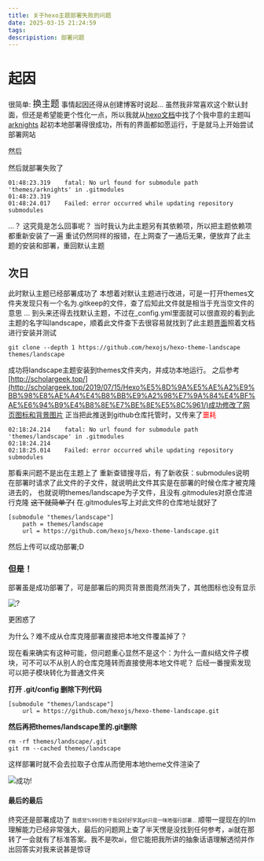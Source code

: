 ```yaml
---
title: 关于hexo主题部署失败的问题
date: 2025-03-15 21:24:59
tags:
descripistion: 部署问题
---
```

# 起因
很简单: <font size ="4">换主题</font> 事情起因还得从创建博客时说起...
虽然我非常喜欢这个默认封面，但还是希望能更个性化一点，所以我就从[hexo文档](https://hexo.io/docs/)中找了个我中意的主题叫[arknights](https://github.com/Yue-plus/hexo-theme-arknights)
起初本地部署得很成功，所有的界面都如愿运行，于是就马上开始尝试部署网站
<!--more-->
然后

然后就部署失败了
```
01:48:23.319	fatal: No url found for submodule path 'themes/arknights' in .gitmodules
01:48:23.319	
01:48:24.017	Failed: error occurred while updating repository submodules
```
...？
这究竟是怎么回事呢？
当时我认为此主题另有其依赖项，所以把主题依赖项都重新安装了一遍
重试仍然同样的报错，在上网查了一通后无果，便放弃了此主题的安装和部署，重回默认主题
## 次日
此时默认主题已经部署成功了
本想着对默认主题进行改进，可是一打开themes文件夹发现只有一个名为.gitkeep的文件，查了后知此文件就是相当于充当空文件的意思
...
到头来还得去找默认主题，不过在_config.yml里面就可以很直观的看到此主题的名字叫landscape，顺着此文件查下去很容易就找到了此主题[界面](https://github.com/hexojs/hexo-theme-landscape)照着文档进行安装并测试
```
git clone --depth 1 https://github.com/hexojs/hexo-theme-landscape themes/landscape
```
成功将landscape主题安装到themes文件夹内，并成功本地运行。
之后参考[http://scholargeek.top/](http://scholargeek.top/2019/07/15/Hexo%E5%8D%9A%E5%AE%A2%E9%BB%98%E8%AE%A4%E4%B8%BB%E9%A2%98%E7%9A%84%E4%BF%AE%E6%94%B9%E4%B8%8E%E7%BE%8E%E5%8C%961/)成功修改了网页图标和背景图片
正当把此推送到github仓库托管时，又传来了<font color = red>噩耗</font>
```
02:18:24.214	fatal: No url found for submodule path 'themes/landscape' in .gitmodules
02:18:24.214	
02:18:25.014	Failed: error occurred while updating repository submodules
```
那看来问题不是出在主题上了
重新查错搜寻后，有了新收获：submodules说明在部署时请求了此文件的子文件，就说明此文件其实是在部署的时候仓库才被克隆进去的，
也就说明themes/landscape为子文件，且没有.gitmodules对原仓库进行克隆
~~这下就简单了(~~
在.gitmodules写上对此文件的仓库地址就好了
```
[submodule "themes/landscape"]
    path = themes/landscape
    url = https://github.com/hexojs/hexo-theme-landscape.git
```
然后上传可以成功部署;D
### 但是！
部署虽是成功部署了，可是部署后的网页背景图竟然消失了，其他图标也没有显示

![?](/images/deploy_issue/page_images_lost.png)

更困惑了

为什么？难不成从仓库克隆部署直接把本地文件覆盖掉了？

现在看来确实有这种可能，但问题重心显然不是这个：为什么一直纠结文件子模块，可不可以不从别人的仓库克隆转而直接使用本地文件呢？
后经一番搜索发现可以把子模块转化为普通文件夹

**打开 .git/config 删除下列代码**
```
[submodule "themes/landscape"]
    url = https://github.com/hexojs/hexo-theme-landscape.git
```
**然后再把themes/landscape里的.git删除**
```
rm -rf themes/landscape/.git
git rm --cached themes/landscape
```
这样部署时就不会去拉取子仓库从而使用本地theme文件渲染了

![成功!](/images/deploy_issue/deploy_sccess.png)

#### 最后的最后
终究还是部署成功了
<font size = "1">我感觉%99归咎于我没好好学其git只是一味地强行部署...</font>
顺带一提现在的llm理解能力已经非常强大，最后的问题网上查了半天愣是没找到任何参考，ai就在那转了一会就有了标准答案。我不是吹ai，但它能把我所讲的抽象话语理解透彻并作出回答实对我来说甚是惊讶